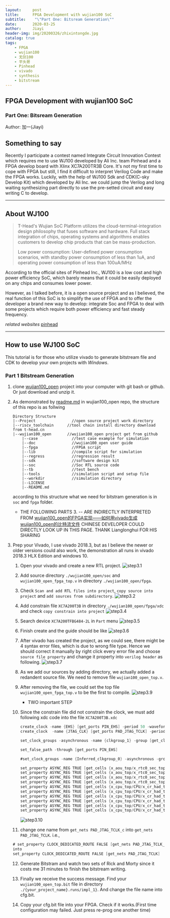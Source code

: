 ```yaml
---
layout:     post
title:      FPGA Development with wujian100 SoC
subtitle:    "\"Part One: Bitsream Generation\""
date:       2020-03-25
author:     Jiayi
header-img: img/20200326/zhixintongde.jpg
catalog: true
tags:
    - FPGA
    - wujian100
    - 无剑100
    - 平头哥
    - Pinhead
    - vivado
    - synthesis
    - bitstream
---
```

## FPGA Development with wujian100 SoC

### Part One: Bitsream Generation

Author: 加一(Jiayi)

## Something to say

Recently I participate a contest named Integrate Circuit Innovation Contest which requires me to use WJ100 developed by Ali Inc. team Pinhead and a FPGA develop board with Xlinx XC7A200TR3B Core. It's not my first time to cope with FPGA but still, I find it difficult to interpret Verilog Code and make the FPGA works. Luckily, with the help of WJ100 Sdk and CDK(C-sky Develop Kit) which developed by Ali Inc. we could jump the Verilog and long waiting synthesizing part directly to use the pre-setted circuit and easy writing C to develop.

---

## About WJ100

>T-Head's Wujian SoC Platform utilizes the cloud-terminal-integration design philosophy that fuses software and hardware. Full stack integration of chips, operating systems and algorithms enables customers to develop chip products that can be mass-production.
>
>Low power consumption: User-defined power consumption scenarios, with standby power consumption of less than 1uA, and operating power consumption of less than 100uA/MHz

According to the official sites of Pinhead Inc., WJ100 is a low cost and high power efficiency SoC, which barely means that it could be easily deployed on any chips and consumes lower power.

However, as I talked before, it is a open source project and as I believed, the real function of this SoC is to simplify the use of FPGA and to offer the developer a brand new way to develop: integrate Soc and FPGA to deal with some projects which require both power efficiency and fast steady frequency.

*related websites*  [pinhead](https://www.t-head.cn/)

---

## How to use WJ100 SoC

This tutorial is for those who utilize vivado to generate bitstream file and CDK to develop your own projects with *Windows*.

### Part 1 Bitstream Generation

1. clone [wujian100_open](https://github.com/SHIELDJY/wujian100_open) project into your computer with git bash or github. Or just download and unzip it.

2. As demonstrated by [readme.md](https://github.com/T-head-Semi/wujian100_open) in wujian100_open repo, the structure of this repo is as follwing

    ```text
    Directory Structure
    |--Project                //open source project work directory  
    |--riscv_toolchain      //tool chain install directory download from t-head.cn
    |--wujian100_open       //wujian100_open project get from github
        |--case               //test case example for simulation
        |--doc                //wujian100_open user guide
        |--fpga               //FPGA script
        |--lib                //compile script for simulation
        |--regress            //regression result
        |--sdk                //software design kit
        |--soc                //Soc RTL source code
        |--tb                 //test bench
        |--tools              //simulation script and setup file
        |--workdir            //simulation directory
        |--LICENSE
        |--README.md
    ```

   according to this structure what we need for bitstram generation is in `soc` and `fpga` folder.

    * THE FOLLOWING PARTS 3. -- ARE INDIRECTLY INTERPRETED FROM [wujian100_open的FPGA实现——如何用vivado生成wujian100_open的比特流文件](https://occ.t-head.cn/community/article_detail?id=654091577878118400) CHINESE DEVELOPER COULD DIRECTLY LOOK UP IN THIS PAGE. THANK Lianglonghui FOR HIS SHARING

3. Prep your Vivado, I use vivado 2018.3, but as I believe the newer or older versions could also work, the demonstration all runs in vivado 2018.3 HLX Edition and windows 10.

   1. Open your vivado and create a new RTL project.
        ![step3.1](https://s1.ax1x.com/2020/03/26/GpwkLR.png)

   2. Add source directory `./wujian100_open/soc` and `wujian100_open_fpga_top.v` in directory `./wujian100_open/fpga`.

   3. Check `Scan and add RTL files into project`, `copy source into project` and `add sources from subdirectory`.
        ![step3.2](https://s1.ax1x.com/2020/03/26/GpwmFK.png)

   4. Add constrain file `XC7A200T3B` in directory `./wujian100_open/fpga/xdc` and check `copy constrain into project`
        ![step3.4](https://s1.ax1x.com/2020/03/26/GpwZo6.png)

   5. Search device `XC7A200TFBG484-2L` in `Part` menu
        ![step3.5](https://s1.ax1x.com/2020/03/26/GpwFy9.png)

   6. Finish create and the guide should be like
        ![step3.6](https://s1.ax1x.com/2020/03/26/GpwiQJ.png)

   7. After vivado has created the project, as we could see, there might be 4 syntax error files, which is due to wrong file type. Hence we should correct it manually by right click every error file and choose `source file property` and change it property into `verilog header` as following.
        ![step3.7](https://s1.ax1x.com/2020/03/26/GpwwlQ.png)

   8. As we add our sources by adding directory, we actually added a redandent source file. We need to remove file `wujian100_open_top.v`.

   9. After removing the file, we could set the top file `wujian100_open_fpga_top.v` to be the first to compile.
        ![step3.9](https://s1.ax1x.com/2020/03/26/Gpw8eI.png)

        * TWO important STEP

   10. Since the constrain file did not constrain the clock, we must add following xdc code into the file `XC7A200T3B.xdc`

       ```verilog
       create_clock -name {EHS} [get_ports PIN_EHS] -period 50 -waveform {0 25}
       create_clock  -name {JTAG_CLK} [get_ports PAD_JTAG_TCLK] -period 1000 -waveform {0 500}

       set_clock_groups -asynchronous -name {clkgroup_1} -group [get_clocks {EHS JTAG_CLK}]

       set_false_path -through [get_ports PIN_EHS]

       #set_clock_groups -name {Inferred_clkgroup_0} -asynchronous -group [get_clocks {wujian100_open_top|PAD_JTAG_TCLK}]

       set_property ASYNC_REG TRUE [get_cells {x_aou_top/x_rtc0_sec_top/x_rtc_pdu_top/x_rtc_clr_sync/pclk_load_sync2_reg}]
       set_property ASYNC_REG TRUE [get_cells {x_aou_top/x_rtc0_sec_top/x_rtc_pdu_top/x_rtc_clr_sync/rtc_load_sync2_reg}]
       set_property ASYNC_REG TRUE [get_cells {x_aou_top/x_rtc0_sec_top/x_rtc_pdu_top/x_rtc_clr_sync/pclk_load_sync1_reg}]
       set_property ASYNC_REG TRUE [get_cells {x_aou_top/x_rtc0_sec_top/x_rtc_pdu_top/x_rtc_clr_sync/rtc_load_sync1_reg}]
       set_property ASYNC_REG TRUE [get_cells {x_cpu_top/CPU/x_cr_had_top/A15d/A74/A10b_reg}]
       set_property ASYNC_REG TRUE [get_cells {x_cpu_top/CPU/x_cr_had_top/A15d/A74/A18597_reg}]
       set_property ASYNC_REG TRUE [get_cells {x_cpu_top/CPU/x_cr_had_top/A15d/A1862d/A10b_reg}]
       set_property ASYNC_REG TRUE [get_cells {x_cpu_top/CPU/x_cr_had_top/A15d/A1862d/A18597_reg}]
       set_property ASYNC_REG TRUE [get_cells {x_cpu_top/CPU/x_cr_had_top/A15d/A75/A10b_reg}]
       set_property ASYNC_REG TRUE [get_cells {x_cpu_top/CPU/x_cr_had_top/A15d/A75/A18597_reg}]
       ```

       ![step3.10](https://s1.ax1x.com/2020/03/26/GpwtFf.png)

   11. change one name from `get_nets PAD_JTAG_TCLK_c` into `get_nets PAD_JTAG_TCLK`. i.e.,

      ```verilog
      # set_property CLOCK_DEDICATED_ROUTE FALSE [get_nets PAD_JTAG_TCLK_c]
      into
      set_property CLOCK_DEDICATED_ROUTE FALSE [get_nets PAD_JTAG_TCLK]
      ```

   12. Generate Bitstram and watch two sets of Rick and Morty since it costs me 31 minutes to finish the bitstream writing.

   13. Finally we receive the success message. Find your `wujian100_open_top.bit` file in directory `./{your_project_name}.runs/impl_1}`. And change the file name into cfg.bit.

   14. Copy your cfg.bit file into your FPGA. Check if it works.(First time configuration may failed. Just press re-prog one another time)

